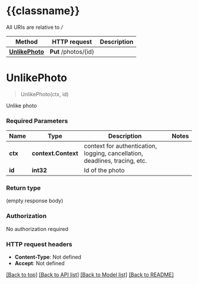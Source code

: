 # {{classname}}

All URIs are relative to */*

Method | HTTP request | Description
------------- | ------------- | -------------
[**UnlikePhoto**](UnlikePhotoApi.md#UnlikePhoto) | **Put** /photos/{id} | 

# **UnlikePhoto**
> UnlikePhoto(ctx, id)


Unlike photo

### Required Parameters

Name | Type | Description  | Notes
------------- | ------------- | ------------- | -------------
 **ctx** | **context.Context** | context for authentication, logging, cancellation, deadlines, tracing, etc.
  **id** | **int32**| Id of the photo | 

### Return type

 (empty response body)

### Authorization

No authorization required

### HTTP request headers

 - **Content-Type**: Not defined
 - **Accept**: Not defined

[[Back to top]](#) [[Back to API list]](../README.md#documentation-for-api-endpoints) [[Back to Model list]](../README.md#documentation-for-models) [[Back to README]](../README.md)


